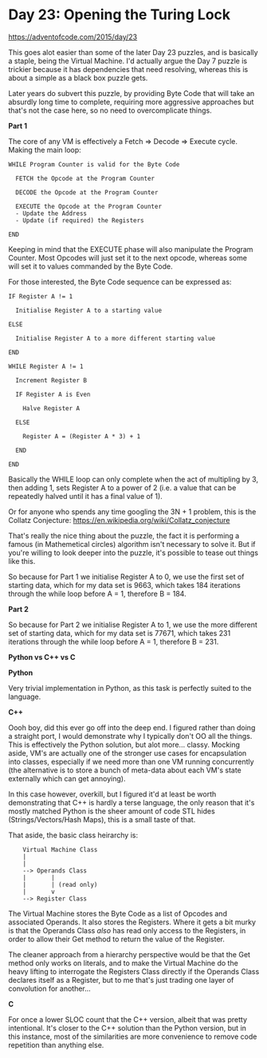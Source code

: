 # Day 23: Opening the Turing Lock

https://adventofcode.com/2015/day/23

This goes alot easier than some of the later Day 23 puzzles, and is basically a staple, being the Virtual Machine.  I'd actually argue the Day 7 puzzle is trickier because it has dependencies that need resolving, whereas this is about a simple as a black box puzzle gets.

Later years do subvert this puzzle, by providing Byte Code that will take an absurdly long time to complete, requiring more aggressive approaches but that's not the case here, so no need to overcomplicate things.

**Part 1**

The core of any VM is effectively a Fetch => Decode => Execute cycle.  Making the main loop:

    WHILE Program Counter is valid for the Byte Code
    
      FETCH the Opcode at the Program Counter
      
      DECODE the Opcode at the Program Counter
      
      EXECUTE the Opcode at the Program Counter
      - Update the Address
      - Update (if required) the Registers
      
    END

Keeping in mind that the EXECUTE phase will also manipulate the Program Counter.  Most Opcodes will just set it to the next opcode, whereas some will set it to values commanded by the Byte Code.

For those interested, the Byte Code sequence can be expressed as:

    IF Register A != 1
    
      Initialise Register A to a starting value

    ELSE
    
      Initialise Register A to a more different starting value

    END

    WHILE Register A != 1

      Increment Register B
      
      IF Register A is Even
      
        Halve Register A

      ELSE

        Register A = (Register A * 3) + 1

      END

    END

Basically the WHILE loop can only complete when the act of multipling by 3, then adding 1, sets Register A to a power of 2 (i.e. a value that can be repeatedly halved until it has a final value of 1).

Or for anyone who spends any time googling the 3N + 1 problem, this is the Collatz Conjecture: https://en.wikipedia.org/wiki/Collatz_conjecture

That's really the nice thing about the puzzle, the fact it is performing a famous (in Mathemetical circles) algorithm isn't necessary to solve it.  But if you're willing to look deeper into the puzzle, it's possible to tease out things like this.

So because for Part 1 we initialise Register A to 0, we use the first set of starting data, which for my data set is 9663, which takes 184 iterations through the while loop before A = 1, therefore B = 184.

**Part 2**

So because for Part 2 we initialise Register A to 1, we use the more different set of starting data, which for my data set is 77671, which takes 231 iterations through the while loop before A = 1, therefore B = 231.

**Python vs C++ vs C**

**Python**

Very trivial implementation in Python, as this task is perfectly suited to the language.

**C++**

Oooh boy, did this ever go off into the deep end.  I figured rather than doing a straight port, I would demonstrate why I typically don't OO all the things.  This is effectively the Python solution, but alot more... classy.  Mocking aside, VM's are actually one of the stronger use cases for encapsulation into classes, especially if we need more than one VM running concurrently (the alternative is to store a bunch of meta-data about each VM's state externally which can get annoying).

In this case however, overkill, but I figured it'd at least be worth demonstrating that C++ is hardly a terse language, the only reason that it's mostly matched Python is the sheer amount of code STL hides (Strings/Vectors/Hash Maps), this is a small taste of that.

That aside, the basic class heirarchy is:

        Virtual Machine Class
        |
        |
        --> Operands Class
        |       |
        |       | (read only)
        |       v
        --> Register Class

The Virtual Machine stores the Byte Code as a list of Opcodes and associated Operands.  It also stores the Registers.  Where it gets a bit murky is that the Operands Class *also* has read only access to the Registers, in order to allow their Get method to return the value of the Register.

The cleaner approach from a hierarchy perspective would be that the Get method only works on literals, and to make the Virtual Machine do the heavy lifting to interrogate the Registers Class directly if the Operands Class declares itself as a Register, but to me that's just trading one layer of convolution for another...

**C**

For once a lower SLOC count that the C++ version, albeit that was pretty intentional.  It's closer to the C++ solution than the Python version, but in this instance, most of the similarities are more convenience to remove code repetition than anything else.
